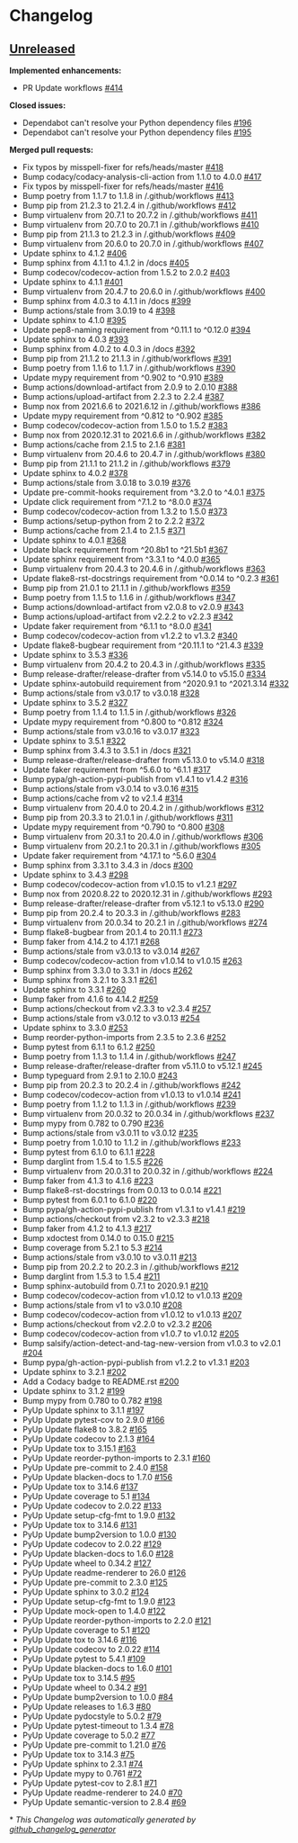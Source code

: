 # Changelog

## [Unreleased](https://github.com/jmuelbert/jmbde-python/tree/HEAD)

**Implemented enhancements:**

- PR Update workflows [\#414](https://github.com/jmuelbert/jmbde-python/pull/414)

**Closed issues:**

- Dependabot can't resolve your Python dependency files [\#196](https://github.com/jmuelbert/jmbde-python/issues/196)
- Dependabot can't resolve your Python dependency files [\#195](https://github.com/jmuelbert/jmbde-python/issues/195)

**Merged pull requests:**

- Fix typos by misspell-fixer for refs/heads/master [\#418](https://github.com/jmuelbert/jmbde-python/pull/418)
- Bump codacy/codacy-analysis-cli-action from 1.1.0 to 4.0.0 [\#417](https://github.com/jmuelbert/jmbde-python/pull/417)
- Fix typos by misspell-fixer for refs/heads/master [\#416](https://github.com/jmuelbert/jmbde-python/pull/416)
- Bump poetry from 1.1.7 to 1.1.8 in /.github/workflows [\#413](https://github.com/jmuelbert/jmbde-python/pull/413)
- Bump pip from 21.2.3 to 21.2.4 in /.github/workflows [\#412](https://github.com/jmuelbert/jmbde-python/pull/412)
- Bump virtualenv from 20.7.1 to 20.7.2 in /.github/workflows [\#411](https://github.com/jmuelbert/jmbde-python/pull/411)
- Bump virtualenv from 20.7.0 to 20.7.1 in /.github/workflows [\#410](https://github.com/jmuelbert/jmbde-python/pull/410)
- Bump pip from 21.1.3 to 21.2.3 in /.github/workflows [\#409](https://github.com/jmuelbert/jmbde-python/pull/409)
- Bump virtualenv from 20.6.0 to 20.7.0 in /.github/workflows [\#407](https://github.com/jmuelbert/jmbde-python/pull/407)
- Update sphinx to 4.1.2 [\#406](https://github.com/jmuelbert/jmbde-python/pull/406)
- Bump sphinx from 4.1.1 to 4.1.2 in /docs [\#405](https://github.com/jmuelbert/jmbde-python/pull/405)
- Bump codecov/codecov-action from 1.5.2 to 2.0.2 [\#403](https://github.com/jmuelbert/jmbde-python/pull/403)
- Update sphinx to 4.1.1 [\#401](https://github.com/jmuelbert/jmbde-python/pull/401)
- Bump virtualenv from 20.4.7 to 20.6.0 in /.github/workflows [\#400](https://github.com/jmuelbert/jmbde-python/pull/400)
- Bump sphinx from 4.0.3 to 4.1.1 in /docs [\#399](https://github.com/jmuelbert/jmbde-python/pull/399)
- Bump actions/stale from 3.0.19 to 4 [\#398](https://github.com/jmuelbert/jmbde-python/pull/398)
- Update sphinx to 4.1.0 [\#395](https://github.com/jmuelbert/jmbde-python/pull/395)
- Update pep8-naming requirement from ^0.11.1 to ^0.12.0 [\#394](https://github.com/jmuelbert/jmbde-python/pull/394)
- Update sphinx to 4.0.3 [\#393](https://github.com/jmuelbert/jmbde-python/pull/393)
- Bump sphinx from 4.0.2 to 4.0.3 in /docs [\#392](https://github.com/jmuelbert/jmbde-python/pull/392)
- Bump pip from 21.1.2 to 21.1.3 in /.github/workflows [\#391](https://github.com/jmuelbert/jmbde-python/pull/391)
- Bump poetry from 1.1.6 to 1.1.7 in /.github/workflows [\#390](https://github.com/jmuelbert/jmbde-python/pull/390)
- Update mypy requirement from ^0.902 to ^0.910 [\#389](https://github.com/jmuelbert/jmbde-python/pull/389)
- Bump actions/download-artifact from 2.0.9 to 2.0.10 [\#388](https://github.com/jmuelbert/jmbde-python/pull/388)
- Bump actions/upload-artifact from 2.2.3 to 2.2.4 [\#387](https://github.com/jmuelbert/jmbde-python/pull/387)
- Bump nox from 2021.6.6 to 2021.6.12 in /.github/workflows [\#386](https://github.com/jmuelbert/jmbde-python/pull/386)
- Update mypy requirement from ^0.812 to ^0.902 [\#385](https://github.com/jmuelbert/jmbde-python/pull/385)
- Bump codecov/codecov-action from 1.5.0 to 1.5.2 [\#383](https://github.com/jmuelbert/jmbde-python/pull/383)
- Bump nox from 2020.12.31 to 2021.6.6 in /.github/workflows [\#382](https://github.com/jmuelbert/jmbde-python/pull/382)
- Bump actions/cache from 2.1.5 to 2.1.6 [\#381](https://github.com/jmuelbert/jmbde-python/pull/381)
- Bump virtualenv from 20.4.6 to 20.4.7 in /.github/workflows [\#380](https://github.com/jmuelbert/jmbde-python/pull/380)
- Bump pip from 21.1.1 to 21.1.2 in /.github/workflows [\#379](https://github.com/jmuelbert/jmbde-python/pull/379)
- Update sphinx to 4.0.2 [\#378](https://github.com/jmuelbert/jmbde-python/pull/378)
- Bump actions/stale from 3.0.18 to 3.0.19 [\#376](https://github.com/jmuelbert/jmbde-python/pull/376)
- Update pre-commit-hooks requirement from ^3.2.0 to ^4.0.1 [\#375](https://github.com/jmuelbert/jmbde-python/pull/375)
- Update click requirement from ^7.1.2 to ^8.0.0 [\#374](https://github.com/jmuelbert/jmbde-python/pull/374)
- Bump codecov/codecov-action from 1.3.2 to 1.5.0 [\#373](https://github.com/jmuelbert/jmbde-python/pull/373)
- Bump actions/setup-python from 2 to 2.2.2 [\#372](https://github.com/jmuelbert/jmbde-python/pull/372)
- Bump actions/cache from 2.1.4 to 2.1.5 [\#371](https://github.com/jmuelbert/jmbde-python/pull/371)
- Update sphinx to 4.0.1 [\#368](https://github.com/jmuelbert/jmbde-python/pull/368)
- Update black requirement from ^20.8b1 to ^21.5b1 [\#367](https://github.com/jmuelbert/jmbde-python/pull/367)
- Update sphinx requirement from ^3.3.1 to ^4.0.0 [\#365](https://github.com/jmuelbert/jmbde-python/pull/365)
- Bump virtualenv from 20.4.3 to 20.4.6 in /.github/workflows [\#363](https://github.com/jmuelbert/jmbde-python/pull/363)
- Update flake8-rst-docstrings requirement from ^0.0.14 to ^0.2.3 [\#361](https://github.com/jmuelbert/jmbde-python/pull/361)
- Bump pip from 21.0.1 to 21.1.1 in /.github/workflows [\#359](https://github.com/jmuelbert/jmbde-python/pull/359)
- Bump poetry from 1.1.5 to 1.1.6 in /.github/workflows [\#347](https://github.com/jmuelbert/jmbde-python/pull/347)
- Bump actions/download-artifact from v2.0.8 to v2.0.9 [\#343](https://github.com/jmuelbert/jmbde-python/pull/343)
- Bump actions/upload-artifact from v2.2.2 to v2.2.3 [\#342](https://github.com/jmuelbert/jmbde-python/pull/342)
- Update faker requirement from ^6.1.1 to ^8.0.0 [\#341](https://github.com/jmuelbert/jmbde-python/pull/341)
- Bump codecov/codecov-action from v1.2.2 to v1.3.2 [\#340](https://github.com/jmuelbert/jmbde-python/pull/340)
- Update flake8-bugbear requirement from ^20.11.1 to ^21.4.3 [\#339](https://github.com/jmuelbert/jmbde-python/pull/339)
- Update sphinx to 3.5.3 [\#336](https://github.com/jmuelbert/jmbde-python/pull/336)
- Bump virtualenv from 20.4.2 to 20.4.3 in /.github/workflows [\#335](https://github.com/jmuelbert/jmbde-python/pull/335)
- Bump release-drafter/release-drafter from v5.14.0 to v5.15.0 [\#334](https://github.com/jmuelbert/jmbde-python/pull/334)
- Update sphinx-autobuild requirement from ^2020.9.1 to ^2021.3.14 [\#332](https://github.com/jmuelbert/jmbde-python/pull/332)
- Bump actions/stale from v3.0.17 to v3.0.18 [\#328](https://github.com/jmuelbert/jmbde-python/pull/328)
- Update sphinx to 3.5.2 [\#327](https://github.com/jmuelbert/jmbde-python/pull/327)
- Bump poetry from 1.1.4 to 1.1.5 in /.github/workflows [\#326](https://github.com/jmuelbert/jmbde-python/pull/326)
- Update mypy requirement from ^0.800 to ^0.812 [\#324](https://github.com/jmuelbert/jmbde-python/pull/324)
- Bump actions/stale from v3.0.16 to v3.0.17 [\#323](https://github.com/jmuelbert/jmbde-python/pull/323)
- Update sphinx to 3.5.1 [\#322](https://github.com/jmuelbert/jmbde-python/pull/322)
- Bump sphinx from 3.4.3 to 3.5.1 in /docs [\#321](https://github.com/jmuelbert/jmbde-python/pull/321)
- Bump release-drafter/release-drafter from v5.13.0 to v5.14.0 [\#318](https://github.com/jmuelbert/jmbde-python/pull/318)
- Update faker requirement from ^5.6.0 to ^6.1.1 [\#317](https://github.com/jmuelbert/jmbde-python/pull/317)
- Bump pypa/gh-action-pypi-publish from v1.4.1 to v1.4.2 [\#316](https://github.com/jmuelbert/jmbde-python/pull/316)
- Bump actions/stale from v3.0.14 to v3.0.16 [\#315](https://github.com/jmuelbert/jmbde-python/pull/315)
- Bump actions/cache from v2 to v2.1.4 [\#314](https://github.com/jmuelbert/jmbde-python/pull/314)
- Bump virtualenv from 20.4.0 to 20.4.2 in /.github/workflows [\#312](https://github.com/jmuelbert/jmbde-python/pull/312)
- Bump pip from 20.3.3 to 21.0.1 in /.github/workflows [\#311](https://github.com/jmuelbert/jmbde-python/pull/311)
- Update mypy requirement from ^0.790 to ^0.800 [\#308](https://github.com/jmuelbert/jmbde-python/pull/308)
- Bump virtualenv from 20.3.1 to 20.4.0 in /.github/workflows [\#306](https://github.com/jmuelbert/jmbde-python/pull/306)
- Bump virtualenv from 20.2.1 to 20.3.1 in /.github/workflows [\#305](https://github.com/jmuelbert/jmbde-python/pull/305)
- Update faker requirement from ^4.17.1 to ^5.6.0 [\#304](https://github.com/jmuelbert/jmbde-python/pull/304)
- Bump sphinx from 3.3.1 to 3.4.3 in /docs [\#300](https://github.com/jmuelbert/jmbde-python/pull/300)
- Update sphinx to 3.4.3 [\#298](https://github.com/jmuelbert/jmbde-python/pull/298)
- Bump codecov/codecov-action from v1.0.15 to v1.2.1 [\#297](https://github.com/jmuelbert/jmbde-python/pull/297)
- Bump nox from 2020.8.22 to 2020.12.31 in /.github/workflows [\#293](https://github.com/jmuelbert/jmbde-python/pull/293)
- Bump release-drafter/release-drafter from v5.12.1 to v5.13.0 [\#290](https://github.com/jmuelbert/jmbde-python/pull/290)
- Bump pip from 20.2.4 to 20.3.3 in /.github/workflows [\#283](https://github.com/jmuelbert/jmbde-python/pull/283)
- Bump virtualenv from 20.0.34 to 20.2.1 in /.github/workflows [\#274](https://github.com/jmuelbert/jmbde-python/pull/274)
- Bump flake8-bugbear from 20.1.4 to 20.11.1 [\#273](https://github.com/jmuelbert/jmbde-python/pull/273)
- Bump faker from 4.14.2 to 4.17.1 [\#268](https://github.com/jmuelbert/jmbde-python/pull/268)
- Bump actions/stale from v3.0.13 to v3.0.14 [\#267](https://github.com/jmuelbert/jmbde-python/pull/267)
- Bump codecov/codecov-action from v1.0.14 to v1.0.15 [\#263](https://github.com/jmuelbert/jmbde-python/pull/263)
- Bump sphinx from 3.3.0 to 3.3.1 in /docs [\#262](https://github.com/jmuelbert/jmbde-python/pull/262)
- Bump sphinx from 3.2.1 to 3.3.1 [\#261](https://github.com/jmuelbert/jmbde-python/pull/261)
- Update sphinx to 3.3.1 [\#260](https://github.com/jmuelbert/jmbde-python/pull/260)
- Bump faker from 4.1.6 to 4.14.2 [\#259](https://github.com/jmuelbert/jmbde-python/pull/259)
- Bump actions/checkout from v2.3.3 to v2.3.4 [\#257](https://github.com/jmuelbert/jmbde-python/pull/257)
- Bump actions/stale from v3.0.12 to v3.0.13 [\#254](https://github.com/jmuelbert/jmbde-python/pull/254)
- Update sphinx to 3.3.0 [\#253](https://github.com/jmuelbert/jmbde-python/pull/253)
- Bump reorder-python-imports from 2.3.5 to 2.3.6 [\#252](https://github.com/jmuelbert/jmbde-python/pull/252)
- Bump pytest from 6.1.1 to 6.1.2 [\#250](https://github.com/jmuelbert/jmbde-python/pull/250)
- Bump poetry from 1.1.3 to 1.1.4 in /.github/workflows [\#247](https://github.com/jmuelbert/jmbde-python/pull/247)
- Bump release-drafter/release-drafter from v5.11.0 to v5.12.1 [\#245](https://github.com/jmuelbert/jmbde-python/pull/245)
- Bump typeguard from 2.9.1 to 2.10.0 [\#243](https://github.com/jmuelbert/jmbde-python/pull/243)
- Bump pip from 20.2.3 to 20.2.4 in /.github/workflows [\#242](https://github.com/jmuelbert/jmbde-python/pull/242)
- Bump codecov/codecov-action from v1.0.13 to v1.0.14 [\#241](https://github.com/jmuelbert/jmbde-python/pull/241)
- Bump poetry from 1.1.2 to 1.1.3 in /.github/workflows [\#239](https://github.com/jmuelbert/jmbde-python/pull/239)
- Bump virtualenv from 20.0.32 to 20.0.34 in /.github/workflows [\#237](https://github.com/jmuelbert/jmbde-python/pull/237)
- Bump mypy from 0.782 to 0.790 [\#236](https://github.com/jmuelbert/jmbde-python/pull/236)
- Bump actions/stale from v3.0.11 to v3.0.12 [\#235](https://github.com/jmuelbert/jmbde-python/pull/235)
- Bump poetry from 1.0.10 to 1.1.2 in /.github/workflows [\#233](https://github.com/jmuelbert/jmbde-python/pull/233)
- Bump pytest from 6.1.0 to 6.1.1 [\#228](https://github.com/jmuelbert/jmbde-python/pull/228)
- Bump darglint from 1.5.4 to 1.5.5 [\#226](https://github.com/jmuelbert/jmbde-python/pull/226)
- Bump virtualenv from 20.0.31 to 20.0.32 in /.github/workflows [\#224](https://github.com/jmuelbert/jmbde-python/pull/224)
- Bump faker from 4.1.3 to 4.1.6 [\#223](https://github.com/jmuelbert/jmbde-python/pull/223)
- Bump flake8-rst-docstrings from 0.0.13 to 0.0.14 [\#221](https://github.com/jmuelbert/jmbde-python/pull/221)
- Bump pytest from 6.0.1 to 6.1.0 [\#220](https://github.com/jmuelbert/jmbde-python/pull/220)
- Bump pypa/gh-action-pypi-publish from v1.3.1 to v1.4.1 [\#219](https://github.com/jmuelbert/jmbde-python/pull/219)
- Bump actions/checkout from v2.3.2 to v2.3.3 [\#218](https://github.com/jmuelbert/jmbde-python/pull/218)
- Bump faker from 4.1.2 to 4.1.3 [\#217](https://github.com/jmuelbert/jmbde-python/pull/217)
- Bump xdoctest from 0.14.0 to 0.15.0 [\#215](https://github.com/jmuelbert/jmbde-python/pull/215)
- Bump coverage from 5.2.1 to 5.3 [\#214](https://github.com/jmuelbert/jmbde-python/pull/214)
- Bump actions/stale from v3.0.10 to v3.0.11 [\#213](https://github.com/jmuelbert/jmbde-python/pull/213)
- Bump pip from 20.2.2 to 20.2.3 in /.github/workflows [\#212](https://github.com/jmuelbert/jmbde-python/pull/212)
- Bump darglint from 1.5.3 to 1.5.4 [\#211](https://github.com/jmuelbert/jmbde-python/pull/211)
- Bump sphinx-autobuild from 0.7.1 to 2020.9.1 [\#210](https://github.com/jmuelbert/jmbde-python/pull/210)
- Bump codecov/codecov-action from v1.0.12 to v1.0.13 [\#209](https://github.com/jmuelbert/jmbde-python/pull/209)
- Bump actions/stale from v1 to v3.0.10 [\#208](https://github.com/jmuelbert/jmbde-python/pull/208)
- Bump codecov/codecov-action from v1.0.12 to v1.0.13 [\#207](https://github.com/jmuelbert/jmbde-python/pull/207)
- Bump actions/checkout from v2.2.0 to v2.3.2 [\#206](https://github.com/jmuelbert/jmbde-python/pull/206)
- Bump codecov/codecov-action from v1.0.7 to v1.0.12 [\#205](https://github.com/jmuelbert/jmbde-python/pull/205)
- Bump salsify/action-detect-and-tag-new-version from v1.0.3 to v2.0.1 [\#204](https://github.com/jmuelbert/jmbde-python/pull/204)
- Bump pypa/gh-action-pypi-publish from v1.2.2 to v1.3.1 [\#203](https://github.com/jmuelbert/jmbde-python/pull/203)
- Update sphinx to 3.2.1 [\#202](https://github.com/jmuelbert/jmbde-python/pull/202)
- Add a Codacy badge to README.rst [\#200](https://github.com/jmuelbert/jmbde-python/pull/200)
- Update sphinx to 3.1.2 [\#199](https://github.com/jmuelbert/jmbde-python/pull/199)
- Bump mypy from 0.780 to 0.782 [\#198](https://github.com/jmuelbert/jmbde-python/pull/198)
- PyUp Update sphinx to 3.1.1 [\#197](https://github.com/jmuelbert/jmbde-python/pull/197)
- PyUp Update pytest-cov to 2.9.0 [\#166](https://github.com/jmuelbert/jmbde-python/pull/166)
- PyUp Update flake8 to 3.8.2 [\#165](https://github.com/jmuelbert/jmbde-python/pull/165)
- PyUp Update codecov to 2.1.3 [\#164](https://github.com/jmuelbert/jmbde-python/pull/164)
- PyUp Update tox to 3.15.1 [\#163](https://github.com/jmuelbert/jmbde-python/pull/163)
- PyUp Update reorder-python-imports to 2.3.1 [\#160](https://github.com/jmuelbert/jmbde-python/pull/160)
- PyUp Update pre-commit to 2.4.0 [\#158](https://github.com/jmuelbert/jmbde-python/pull/158)
- PyUp Update blacken-docs to 1.7.0 [\#156](https://github.com/jmuelbert/jmbde-python/pull/156)
- PyUp Update tox to 3.14.6 [\#137](https://github.com/jmuelbert/jmbde-python/pull/137)
- PyUp Update coverage to 5.1 [\#134](https://github.com/jmuelbert/jmbde-python/pull/134)
- PyUp Update codecov to 2.0.22 [\#133](https://github.com/jmuelbert/jmbde-python/pull/133)
- PyUp Update setup-cfg-fmt to 1.9.0 [\#132](https://github.com/jmuelbert/jmbde-python/pull/132)
- PyUp Update tox to 3.14.6 [\#131](https://github.com/jmuelbert/jmbde-python/pull/131)
- PyUp Update bump2version to 1.0.0 [\#130](https://github.com/jmuelbert/jmbde-python/pull/130)
- PyUp Update codecov to 2.0.22 [\#129](https://github.com/jmuelbert/jmbde-python/pull/129)
- PyUp Update blacken-docs to 1.6.0 [\#128](https://github.com/jmuelbert/jmbde-python/pull/128)
- PyUp Update wheel to 0.34.2 [\#127](https://github.com/jmuelbert/jmbde-python/pull/127)
- PyUp Update readme-renderer to 26.0 [\#126](https://github.com/jmuelbert/jmbde-python/pull/126)
- PyUp Update pre-commit to 2.3.0 [\#125](https://github.com/jmuelbert/jmbde-python/pull/125)
- PyUp Update sphinx to 3.0.2 [\#124](https://github.com/jmuelbert/jmbde-python/pull/124)
- PyUp Update setup-cfg-fmt to 1.9.0 [\#123](https://github.com/jmuelbert/jmbde-python/pull/123)
- PyUp Update mock-open to 1.4.0 [\#122](https://github.com/jmuelbert/jmbde-python/pull/122)
- PyUp Update reorder-python-imports to 2.2.0 [\#121](https://github.com/jmuelbert/jmbde-python/pull/121)
- PyUp Update coverage to 5.1 [\#120](https://github.com/jmuelbert/jmbde-python/pull/120)
- PyUp Update tox to 3.14.6 [\#116](https://github.com/jmuelbert/jmbde-python/pull/116)
- PyUp Update codecov to 2.0.22 [\#114](https://github.com/jmuelbert/jmbde-python/pull/114)
- PyUp Update pytest to 5.4.1 [\#109](https://github.com/jmuelbert/jmbde-python/pull/109)
- PyUp Update blacken-docs to 1.6.0 [\#101](https://github.com/jmuelbert/jmbde-python/pull/101)
- PyUp Update tox to 3.14.5 [\#95](https://github.com/jmuelbert/jmbde-python/pull/95)
- PyUp Update wheel to 0.34.2 [\#91](https://github.com/jmuelbert/jmbde-python/pull/91)
- PyUp Update bump2version to 1.0.0 [\#84](https://github.com/jmuelbert/jmbde-python/pull/84)
- PyUp Update releases to 1.6.3 [\#80](https://github.com/jmuelbert/jmbde-python/pull/80)
- PyUp Update pydocstyle to 5.0.2 [\#79](https://github.com/jmuelbert/jmbde-python/pull/79)
- PyUp Update pytest-timeout to 1.3.4 [\#78](https://github.com/jmuelbert/jmbde-python/pull/78)
- PyUp Update coverage to 5.0.2 [\#77](https://github.com/jmuelbert/jmbde-python/pull/77)
- PyUp Update pre-commit to 1.21.0 [\#76](https://github.com/jmuelbert/jmbde-python/pull/76)
- PyUp Update tox to 3.14.3 [\#75](https://github.com/jmuelbert/jmbde-python/pull/75)
- PyUp Update sphinx to 2.3.1 [\#74](https://github.com/jmuelbert/jmbde-python/pull/74)
- PyUp Update mypy to 0.761 [\#72](https://github.com/jmuelbert/jmbde-python/pull/72)
- PyUp Update pytest-cov to 2.8.1 [\#71](https://github.com/jmuelbert/jmbde-python/pull/71)
- PyUp Update readme-renderer to 24.0 [\#70](https://github.com/jmuelbert/jmbde-python/pull/70)
- PyUp Update semantic-version to 2.8.4 [\#69](https://github.com/jmuelbert/jmbde-python/pull/69)

\* _This Changelog was automatically generated by [github_changelog_generator](https://github.com/github-changelog-generator/github-changelog-generator)_
